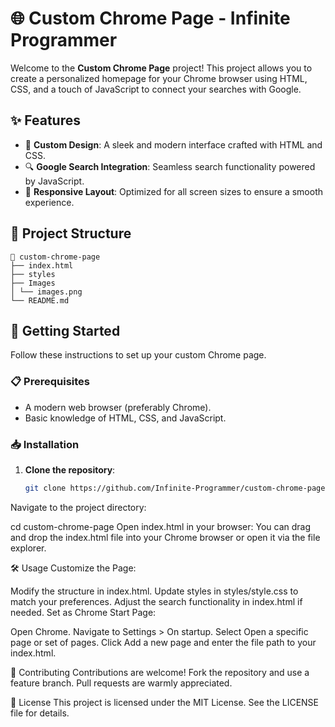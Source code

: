# 🌐 Custom Chrome Page - Infinite Programmer

Welcome to the **Custom Chrome Page** project! This project allows you to create a personalized homepage for your Chrome browser using HTML, CSS, and a touch of JavaScript to connect your searches with Google.

## ✨ Features

- 🎨 **Custom Design**: A sleek and modern interface crafted with HTML and CSS.
- 🔍 **Google Search Integration**: Seamless search functionality powered by JavaScript.
- 📱 **Responsive Layout**: Optimized for all screen sizes to ensure a smooth experience.

## 📂 Project Structure
```
📁 custom-chrome-page
├── index.html
├── styles
├── Images
│ └── images.png
└── README.md
```
## 🚀 Getting Started

Follow these instructions to set up your custom Chrome page.

### 📋 Prerequisites

- A modern web browser (preferably Chrome).
- Basic knowledge of HTML, CSS, and JavaScript.

### 📥 Installation

1. **Clone the repository**:
   ```bash
   git clone https://github.com/Infinite-Programmer/custom-chrome-page.git
Navigate to the project directory:

cd custom-chrome-page
Open index.html in your browser:
You can drag and drop the index.html file into your Chrome browser or open it via the file explorer.

🛠️ Usage
Customize the Page:

Modify the structure in index.html.
Update styles in styles/style.css to match your preferences.
Adjust the search functionality in index.html if needed.
Set as Chrome Start Page:

Open Chrome.
Navigate to Settings > On startup.
Select Open a specific page or set of pages.
Click Add a new page and enter the file path to your index.html.

🤝 Contributing
Contributions are welcome! Fork the repository and use a feature branch. Pull requests are warmly appreciated.

📜 License
This project is licensed under the MIT License. See the LICENSE file for details.

